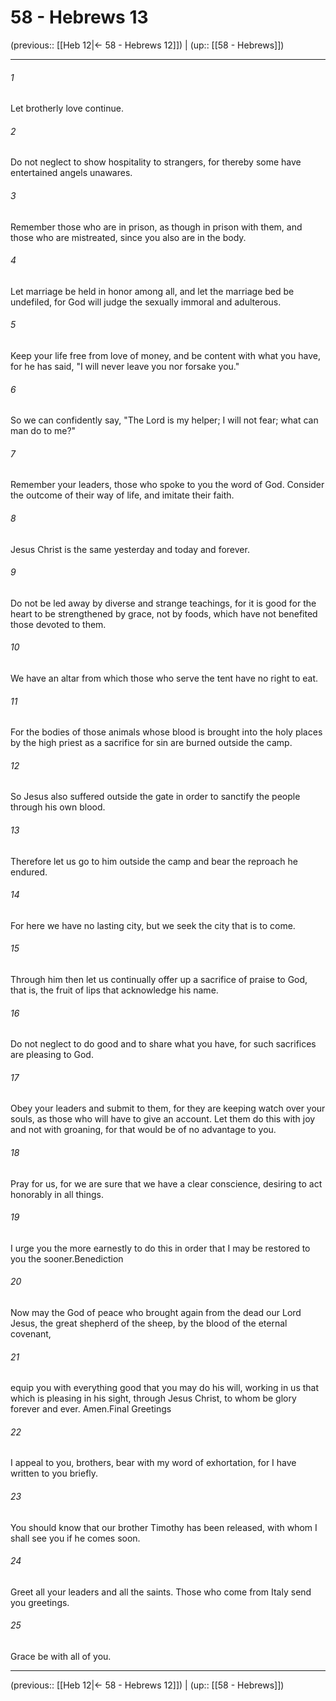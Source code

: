 # 58 - Hebrews 13

(previous:: [[Heb 12|← 58 - Hebrews 12]]) | (up:: [[58 - Hebrews]])

***


###### 1 
Let brotherly love continue. 

###### 2 
Do not neglect to show hospitality to strangers, for thereby some have entertained angels unawares. 

###### 3 
Remember those who are in prison, as though in prison with them, and those who are mistreated, since you also are in the body. 

###### 4 
Let marriage be held in honor among all, and let the marriage bed be undefiled, for God will judge the sexually immoral and adulterous. 

###### 5 
Keep your life free from love of money, and be content with what you have, for he has said, "I will never leave you nor forsake you." 

###### 6 
So we can confidently say, "The Lord is my helper; I will not fear; what can man do to me?" 

###### 7 
Remember your leaders, those who spoke to you the word of God. Consider the outcome of their way of life, and imitate their faith. 

###### 8 
Jesus Christ is the same yesterday and today and forever. 

###### 9 
Do not be led away by diverse and strange teachings, for it is good for the heart to be strengthened by grace, not by foods, which have not benefited those devoted to them. 

###### 10 
We have an altar from which those who serve the tent have no right to eat. 

###### 11 
For the bodies of those animals whose blood is brought into the holy places by the high priest as a sacrifice for sin are burned outside the camp. 

###### 12 
So Jesus also suffered outside the gate in order to sanctify the people through his own blood. 

###### 13 
Therefore let us go to him outside the camp and bear the reproach he endured. 

###### 14 
For here we have no lasting city, but we seek the city that is to come. 

###### 15 
Through him then let us continually offer up a sacrifice of praise to God, that is, the fruit of lips that acknowledge his name. 

###### 16 
Do not neglect to do good and to share what you have, for such sacrifices are pleasing to God. 

###### 17 
Obey your leaders and submit to them, for they are keeping watch over your souls, as those who will have to give an account. Let them do this with joy and not with groaning, for that would be of no advantage to you. 

###### 18 
Pray for us, for we are sure that we have a clear conscience, desiring to act honorably in all things. 

###### 19 
I urge you the more earnestly to do this in order that I may be restored to you the sooner.Benediction 

###### 20 
Now may the God of peace who brought again from the dead our Lord Jesus, the great shepherd of the sheep, by the blood of the eternal covenant, 

###### 21 
equip you with everything good that you may do his will, working in us that which is pleasing in his sight, through Jesus Christ, to whom be glory forever and ever. Amen.Final Greetings 

###### 22 
I appeal to you, brothers, bear with my word of exhortation, for I have written to you briefly. 

###### 23 
You should know that our brother Timothy has been released, with whom I shall see you if he comes soon. 

###### 24 
Greet all your leaders and all the saints. Those who come from Italy send you greetings. 

###### 25 
Grace be with all of you.

***

(previous:: [[Heb 12|← 58 - Hebrews 12]]) | (up:: [[58 - Hebrews]])

